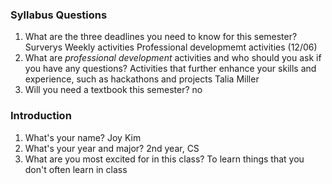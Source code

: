 ### Syllabus Questions
1. What are the three deadlines you need to know for this semester?
Surverys
Weekly activities
Professional developmemt activities (12/06)
2. What are *professional development* activities and who should you ask if you have any questions?
Activities that further enhance your skills and experience, such as hackathons and projects
Talia Miller
3. Will you need a textbook this semester?
no
### Introduction
1. What's your name?
Joy Kim
2. What's your year and major?
2nd year, CS
3. What are you most excited for in this class?
To learn things that you don't often learn in class
